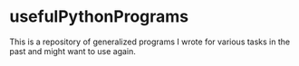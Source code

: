 # usefulPythonPrograms

This is a repository of generalized programs I wrote for various tasks in the past and might want to use again.

